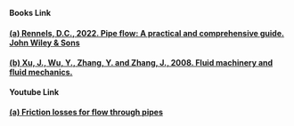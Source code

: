 <b>Books Link</b></br>
#### <a href="https://onlinelibrary.wiley.com/doi/book/10.1002/9781118275276"> (a) Rennels, D.C., 2022. Pipe flow: A practical and comprehensive guide. John Wiley & Sons</a>
#### <a href="https://link.springer.com/chapter/10.1007/978-3-540-89749-1_52">(b) Xu, J., Wu, Y., Zhang, Y. and Zhang, J., 2008. Fluid machinery and fluid mechanics.</a><br>

<b>Youtube Link</b><br>
#### <a href="https://youtu.be/xFP17jTTYpQ?si=XUsSp_EbluFWKsAl">  (a) Friction losses for flow through pipes</a><br>
